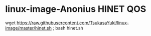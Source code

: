 # linux-image-Anonius HINET QOS 
wget https://raw.githubusercontent.com/TsukasaYuki/linux-image/master/hinet.sh ; bash hinet.sh
